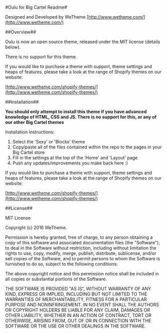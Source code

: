 #Oulu for Big Cartel Readme#

Designed and Developed by WeTheme [http://www.wetheme.com/](http://www.wetheme.com/)

##Overview##

Oulu is now an open source theme, released under the MIT license (details below).

There is no support for this theme.

If you would like to purchase a theme with support, theme settings and heaps of features, please take a look at the range of Shopify themes on our website:

[http://www.wetheme.com/shopify-themes/](http://www.wetheme.com/shopify-themes/)

##Installation##

**You should only attempt to install this theme if you have advanced knowledge of HTML, CSS and JS. There is no support for this, or any of our other Big Cartel themes**

Installation Instructions:

1. Select the 'Sexy' or 'Blocks' theme
2. Copy/paste all of the files contained within the repo to the pages in your Big Cartel store
3. Fill in the settings at the top of the 'Home' and 'Layout' page
4. Push any updates/improvements you make back here :)

If you would like to purchase a theme with support, theme settings and heaps of features, please take a look at the range of Shopify themes on our website:

[http://www.wetheme.com/shopify-themes/](http://www.wetheme.com/shopify-themes/)

##License##

MIT License

Copyright (c) 2016 WeTheme.

Permission is hereby granted, free of charge, to any person obtaining a copy
of this software and associated documentation files (the "Software"), to deal
in the Software without restriction, including without limitation the rights
to use, copy, modify, merge, publish, distribute, sublicense, and/or sell
copies of the Software, and to permit persons to whom the Software is
furnished to do so, subject to the following conditions:

The above copyright notice and this permission notice shall be included in all
copies or substantial portions of the Software.

THE SOFTWARE IS PROVIDED "AS IS", WITHOUT WARRANTY OF ANY KIND, EXPRESS OR
IMPLIED, INCLUDING BUT NOT LIMITED TO THE WARRANTIES OF MERCHANTABILITY,
FITNESS FOR A PARTICULAR PURPOSE AND NONINFRINGEMENT. IN NO EVENT SHALL THE
AUTHORS OR COPYRIGHT HOLDERS BE LIABLE FOR ANY CLAIM, DAMAGES OR OTHER
LIABILITY, WHETHER IN AN ACTION OF CONTRACT, TORT OR OTHERWISE, ARISING FROM,
OUT OF OR IN CONNECTION WITH THE SOFTWARE OR THE USE OR OTHER DEALINGS IN THE
SOFTWARE.